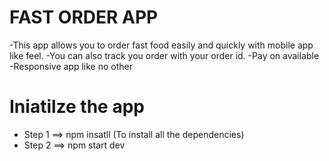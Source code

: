 # FAST ORDER APP

-This app allows you to order fast food easily and quickly with mobile app like feel.
-You can also track you order with your order id.
-Pay on available 
-Responsive app like no other 


# Iniatilze the app

- Step 1 ==> npm insatll (To install all the dependencies)
- Step 2 ==> npm start dev 
  
